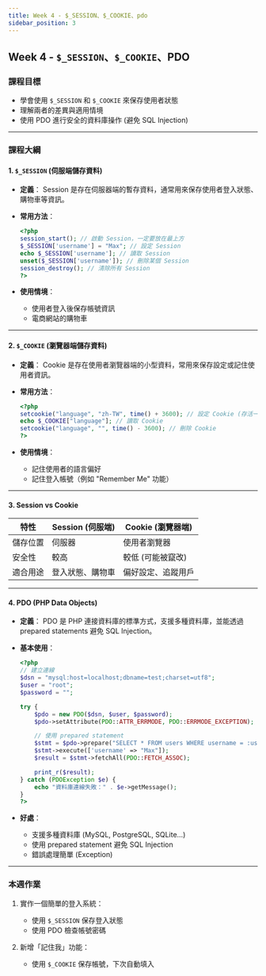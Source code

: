 ```yaml
---
title: Week 4 - $_SESSION、$_COOKIE、pdo
sidebar_position: 3
---
```


## Week 4 - `$_SESSION`、`$_COOKIE`、PDO

### 課程目標

- 學會使用 `$_SESSION` 和 `$_COOKIE` 來保存使用者狀態
- 理解兩者的差異與適用情境
- 使用 PDO 進行安全的資料庫操作 (避免 SQL Injection)

---

### 課程大綱

#### 1. `$_SESSION` (伺服端儲存資料)

- **定義**：
  Session 是存在伺服器端的暫存資料，通常用來保存使用者登入狀態、購物車等資訊。

- **常用方法**：

  ```php
  <?php
  session_start(); // 啟動 Session，一定要放在最上方
  $_SESSION['username'] = "Max"; // 設定 Session
  echo $_SESSION['username']; // 讀取 Session
  unset($_SESSION['username']); // 刪除某個 Session
  session_destroy(); // 清除所有 Session
  ?>
  ```

- **使用情境**：

  - 使用者登入後保存帳號資訊
  - 電商網站的購物車

---

#### 2. `$_COOKIE` (瀏覽器端儲存資料)

- **定義**：
  Cookie 是存在使用者瀏覽器端的小型資料，常用來保存設定或記住使用者資訊。

- **常用方法**：

  ```php
  <?php
  setcookie("language", "zh-TW", time() + 3600); // 設定 Cookie (存活一小時)
  echo $_COOKIE["language"]; // 讀取 Cookie
  setcookie("language", "", time() - 3600); // 刪除 Cookie
  ?>
  ```

- **使用情境**：

  - 記住使用者的語言偏好
  - 記住登入帳號（例如 "Remember Me" 功能）

---

#### 3. Session vs Cookie

| 特性     | Session (伺服端) | Cookie (瀏覽器端)  |
| -------- | ---------------- | ------------------ |
| 儲存位置 | 伺服器           | 使用者瀏覽器       |
| 安全性   | 較高             | 較低 (可能被竄改)  |
| 適合用途 | 登入狀態、購物車 | 偏好設定、追蹤用戶 |

---

#### 4. PDO (PHP Data Objects)

- **定義**：
  PDO 是 PHP 連接資料庫的標準方式，支援多種資料庫，並能透過 prepared statements 避免 SQL Injection。

- **基本使用**：

  ```php
  <?php
  // 建立連線
  $dsn = "mysql:host=localhost;dbname=test;charset=utf8";
  $user = "root";
  $password = "";

  try {
      $pdo = new PDO($dsn, $user, $password);
      $pdo->setAttribute(PDO::ATTR_ERRMODE, PDO::ERRMODE_EXCEPTION);

      // 使用 prepared statement
      $stmt = $pdo->prepare("SELECT * FROM users WHERE username = :username");
      $stmt->execute(['username' => "Max"]);
      $result = $stmt->fetchAll(PDO::FETCH_ASSOC);

      print_r($result);
  } catch (PDOException $e) {
      echo "資料庫連線失敗：" . $e->getMessage();
  }
  ?>
  ```

- **好處**：

  - 支援多種資料庫 (MySQL, PostgreSQL, SQLite…)
  - 使用 prepared statement 避免 SQL Injection
  - 錯誤處理簡單 (Exception)

---

### 本週作業

1. 實作一個簡單的登入系統：

   - 使用 `$_SESSION` 保存登入狀態
   - 使用 PDO 檢查帳號密碼

2. 新增「記住我」功能：

   - 使用 `$_COOKIE` 保存帳號，下次自動填入
